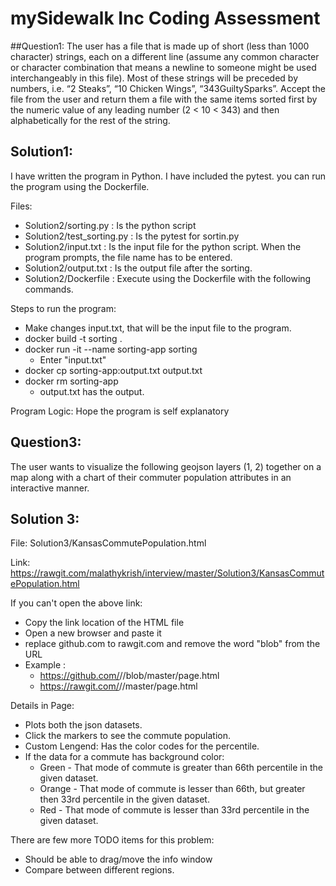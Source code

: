 # mySidewalk Inc Coding Assessment

##Question1:
The user has a file that is made up of short (less than 1000 character) strings, each on a different line (assume any common character or character combination that means a newline to someone might be used interchangeably in this file). Most of these strings will be preceded by numbers, i.e. “2 Steaks”, “10 Chicken Wings”, “343GuiltySparks”. Accept the file from the user and return them a file with the same items sorted first by the numeric value of any leading number (2 < 10 < 343) and then alphabetically for the rest of the string.

## Solution1:
I have written the program in Python. I have included the pytest. you can run the program using the Dockerfile.

Files:
* Solution2/sorting.py : Is the python script
* Solution2/test_sorting.py : Is the pytest for sortin.py
* Solution2/input.txt : Is the input file for the python script. When the program prompts, the file name has to be entered.
* Solution2/output.txt : Is the output file after the sorting.
* Solution2/Dockerfile : Execute using the Dockerfile with the following commands.

Steps to run the program:
  * Make changes input.txt, that will be the input file to the program.
* docker build -t sorting .
* docker run -it --name sorting-app sorting
  * Enter "input.txt"
* docker cp sorting-app:output.txt output.txt
* docker rm sorting-app
  * output.txt has the output.

Program Logic:
Hope the program is self explanatory

## Question3:
The user wants to visualize the following geojson layers (1, 2) together on a map along with a chart of their commuter population attributes in an interactive manner.

## Solution 3:

File:
Solution3/KansasCommutePopulation.html

Link: https://rawgit.com/malathykrish/interview/master/Solution3/KansasCommutePopulation.html

If you can't open the above link:
* Copy the link location of the HTML file
* Open a new browser and paste it
* replace github.com to rawgit.com and remove the word "blob" from the URL
* Example :
  * https://github.com/<your user name>/<your repo>/blob/master/page.html
  * https://rawgit.com/<your user name>/<your repo>/master/page.html

Details in Page:
* Plots both the json datasets.
* Click the markers to see the commute population.
* Custom Lengend: Has the color codes for the percentile.
* If the data for a commute has background color:
  * Green - That mode of commute is greater than 66th percentile in the given dataset.
  * Orange - That mode of commute is lesser than 66th, but greater then 33rd percentile in the given dataset.
  * Red - That mode of commute is lesser than 33rd percentile in the given dataset.

There are few more TODO items for this problem:
* Should be able to drag/move the info window
* Compare between different regions.
